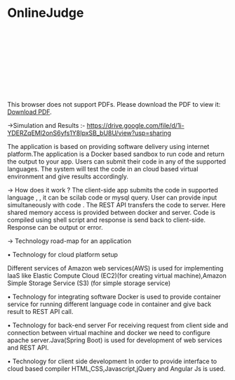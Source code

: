 # OnlineJudge

<object data="https://drive.google.com/file/d/1i-YDERZqEMl2onS6yfs1Y8IpxSB_bU8U/view?usp=sharing" type="application/pdf" width="700px" height="700px">
    <embed src="https://drive.google.com/file/d/1i-YDERZqEMl2onS6yfs1Y8IpxSB_bU8U/view?usp=sharing">
        <p>This browser does not support PDFs. Please download the PDF to view it: <a href="https://drive.google.com/file/d/1i-YDERZqEMl2onS6yfs1Y8IpxSB_bU8U/view?usp=sharing">Download PDF</a>.</p>
    </embed>
</object>

->Simulation and Results :-
https://drive.google.com/file/d/1i-YDERZqEMl2onS6yfs1Y8IpxSB_bU8U/view?usp=sharing

The application is based on providing software delivery using internet platform.The
application is a Docker based sandbox to run code and return the output to your app.
Users can submit their code in any of the supported languages. The system will test the
code in an cloud based virtual environment and give results accordingly.


-> How does it work ?
The client-side app submits the code in supported language , , it can be scilab code or
mysql query. User can provide input simultaneously with code . The REST API transfers
the code to server. Here shared memory access is provided between docker and server.
Code is compiled using shell script and response is send back to client-side. Response
can be output or error.



-> Technology road-map for an application

• Technology for cloud platform setup

Different services of Amazon web services(AWS) is used for implementing IaaS
like Elastic Compute Cloud (EC2)(for creating virtual machine),Amazon Simple
Storage Service (S3) (for simple storage service)

• Technology for integrating software
Docker is used to provide container service for running different language code in
container and give back result to REST API call.

• Technology for back-end server
For receiving request from client side and connection between virtual machine and
docker we need to configure apache server.Java(Spring Boot) is used for development
of web services and REST API.

• Technology for client side development
In order to provide interface to cloud based compiler HTML,CSS,Javascript,jQuery
and Angular Js is used.


